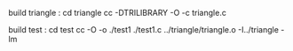 build triangle :
    cd triangle
    cc -DTRILIBRARY -O -c triangle.c

build test :
    cd test
    cc -O -o ./test1 ./test1.c ../triangle/triangle.o -I../triangle -lm